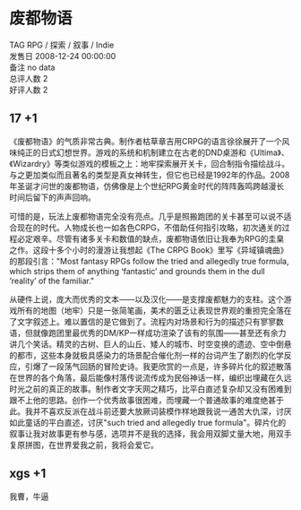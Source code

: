



# 废都物语
  
TAG RPG / 探索 / 叙事 / Indie  
发售日 2008-12-24 00:00:00  
备注 no data  
总评人数 2  
好评人数 2
## 17 +1


《废都物语》的气质非常古典。制作者枯草章吉用CRPG的语言徐徐展开了一个风味纯正的日式幻想世界。游戏的系统和机制建立在古老的DND桌游和《Ultima》、《Wizardry》等类似游戏的模板之上：地牢探索展开关卡，回合制指令描绘战斗。与之更加类似而且著名的类型是真女神转生，但它也已经是1992年的作品。2008年圣诞才问世的废都物语，仿佛像是上个世纪RPG黄金时代的阵阵轰鸣跨越漫长时间后留下的声声回响。

可惜的是，玩法上废都物语完全没有亮点。几乎是照搬跑团的关卡甚至可以说不适合现在的时代。人物成长也一如各色CRPG，不借助任何指引攻略，初次通关的过程必定艰辛。尽管有诸多关卡和数值的缺点，废都物语依旧让我奉为RPG的圭臬之作。这段十多个小时的漫游让我想起《The CRPG Book》里写《异域镇魂曲》的那段引言："Most fantasy RPGs follow the tried and allegedly true formula, which strips them of anything ‘fantastic’ and grounds them in the dull ‘reality’ of the familiar."

从硬件上说，庞大而优秀的文本——以及汉化——是支撑废都魅力的支柱。这个游戏所有的地图（地牢）只是一张简笔画，美术的匮乏让表现世界观的重担完全落在了文字叙述上。难以置信的是它做到了。流程内对场景和行为的描述只有寥寥数语，但就像跑团里最优秀的DM/KP一样成功渲染了该有的氛围——甚至还有余力讲几个笑话。精灵的古树、巨人的山丘、矮人的城市、时空变换的遗迹、空中倒悬的都市，这些本身就极具感染力的场景配合催化剂一样的台词产生了剧烈的化学反应，引爆了一段荡气回肠的冒险史诗。我更欣赏的一点是，许多碎片化的叙述散落在世界的各个角落，最后能像村落传说流传成为民俗神话一样，编织出埋藏在久远时光之前的真正的故事。制作者文字天网之精巧，比平白直述复杂却又没有困难到跟不上他的思路。创作一个优秀故事很困难，而埋藏一个普通故事的难度绝甚于此。我并不喜欢反派在战斗前还要大放厥词装模作样地跟我说一通苦大仇深，讨厌如此童话的平白直述，讨厌"such tried and allegedly true formula"。碎片化的叙事让我对故事更有参与感，选项并不是我的选择，我会用双脚丈量大地，用双手复原拼图，在世界爱我之前，我将会爱它。
## xgs +1


我曹，牛逼